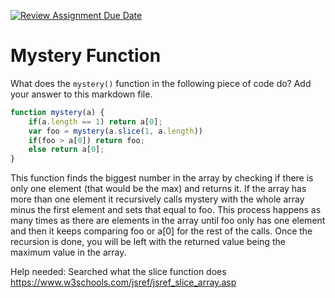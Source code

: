 [![Review Assignment Due Date](https://classroom.github.com/assets/deadline-readme-button-24ddc0f5d75046c5622901739e7c5dd533143b0c8e959d652212380cedb1ea36.svg)](https://classroom.github.com/a/GDPVb20V)
# Mystery Function

What does the `mystery()` function in the following piece of code do? Add your
answer to this markdown file.

```javascript
function mystery(a) {
    if(a.length == 1) return a[0];
    var foo = mystery(a.slice(1, a.length))
    if(foo > a[0]) return foo;
    else return a[0];
}
```


This function finds the biggest number in the array by checking if there is only one element (that would be the max) and returns it.
If the array has more than one element it recursively calls mystery with the whole array minus the first element and sets that equal to foo.
This process happens as many times as there are elements in the array until foo only has one element and then it keeps comparing foo or a[0] for the rest of the calls.
Once the recursion is done, you will be left with the returned value being the maximum value in the array.

Help needed: Searched what the slice function does https://www.w3schools.com/jsref/jsref_slice_array.asp
